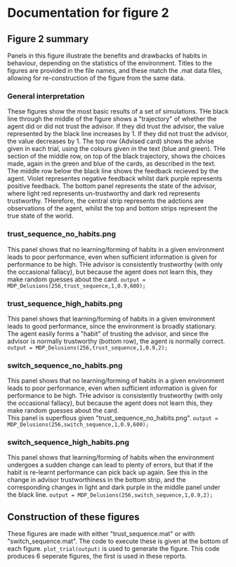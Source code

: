 # Documentation for figure 2

## Figure 2 summary
Panels in this figure illustrate the benefits and drawbacks of habits in behaviour, depending on the statistics of the environment.  Titles to the figures are provided in the file names, and these match the .mat data files, allowing for re-construction of the figure from the same data.  

### General interpretation
These figures show the most basic results of a set of simulations.  THe black line through the middle of the figure shows a "trajectory" of whether the agent did or did not trust the advisor.  If they did trust the advisor, the value represented by the black line increases by 1.  If they did not trust the advisor, the value decreases by 1.  The top row (Advised card) shows the advise given in each trial, using the colours given in the text (blue and green).  THe section of the middle row, on top of the black trajectory, shows the choices made, again in the green and blue of the cards, as described in the text.  The middle row below the black line shows the feedback recieved by the agent.  Violet representes negative feedback whilst dark purple represents positive feedback.  The bottom panel represents the state of the advisor, where light red represents un-trustworthy and dark red represents trustworthy.  THerefore, the central strip represents the adctions are observations of the agent, whilst the top and bottom strips represent the true state of the world.

### trust_sequence_no_habits.png
This panel shows that no learning/forming of habits in a given environment leads to poor performance, even when sufficient information is given for performance to be high.  THe advisor is consistently trustworthy (with only the occasional fallacy), but because the agent does not learn this, they make random guesses about the card.
`output = MDP_Delusions(256,trust_sequence,1,0.9,600);` 

### trust_sequence_high_habits.png
This panel shows that learning/forming of habits in a given environment leads to good performance, since the environment is broadly stationary.  The agent easily forms a "habit" of trusting the advisor, and since the advisor is normally trustworthy (bottom row), the agent is normally correct.
`output = MDP_Delusions(256,trust_sequence,1,0.9,2);`

### switch_sequence_no_habits.png
This panel shows that no learning/forming of habits in a given environment leads to poor performance, even when sufficient information is given for performance to be high.  THe advisor is consistently trustworthy (with only the occasional fallacy), but because the agent does not learn this, they make random guesses about the card.  
This panel is superflous given "trust_sequence_no_habits.png".
`output = MDP_Delusions(256,switch_sequence,1,0.9,600);`

### switch_sequence_high_habits.png
This panel shows that learning/forming of habits when the environment undergoes a sudden change can lead to plenty of errors, but that if the habit is re-learnt performance can pick back up again.  See this in the change in advisor trustworthiness in the bottom strip, and the corresponding changes in light and dark purple in the middle panel under the black line.
`output = MDP_Delusions(256,switch_sequence,1,0.9,2);`

## Construction of these figures
These figures are made with either "trust_sequence.mat" or with "switch_sequence.mat".  The code to execute these is given at the bottom of each figure.  `plot_trial(output)` is used to generate the figure.  This code produces 6 seperate figures, the first is used in these reports.